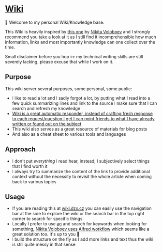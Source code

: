 # [Wiki](https://matousdzivjak.gitbook.io/personal/)

👋 Welcome to my personal Wiki/Knowledge base.

This Wiki is heavily inspired by [this one](https://wiki.nikitavoloboev.xyz/) by [Nikita Voloboev](https://nikitavoloboev.xyz/) and I strongly recommend you take a look at it as I still find it incomprehensible how much information, links and most importantly knowledge can one collect over the time.

Small disclaimer before you hop in: my technical writing skills are still severely lacking, please excuse that while I work on it.

## Purpose

This wiki server several purposes, some personal, some public:

- I like to read a lot and I sadly forgot a lot, by putting what I read into a few quick summarizing lines and link to the source I make sure that I can search and refresh my knowledge
- [Wiki is a great automatic responder, instead of crafting fresh response to each request/question I get I can point friends to what I have already written or found out on the subject](https://review.firstround.com/the-engineering-leader's-guide-to-crafting-a-personal-brand-that-stands-out-from-the-crowd)
- This wiki also serves as a great resource of materials for blog posts
- And also as a cheat sheet to various tools and languages

## Approach

- I don't put _everything_ I read hear, instead, I subjectively select things that I find worth it
- I always try to summarize the content of the link to provide additional context without the necessity to revisit the whole article when coming back to various topics

## Usage

- If you are reading this at [wiki.dzx.cz](https://wiki.dzx.cz/) you can easily use the navigation bar at the side to explore the wiki or the search bar in the top right corner to search for specific things
- Locally I prefer to use [ag](https://github.com/ggreer/the_silver_searcher) and search for keywords when looking for something, [Nikita Voloboev uses Alfred workflow](https://wiki.nikitavoloboev.xyz/#using-the-wiki-well) which seems like a great solution too. It's up to you 🤷
- I build the structure on the fly as I add more links and text thus the wiki is still quite messy in that sense

